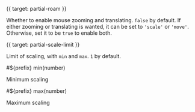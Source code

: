 
{{ target: partial-roam }}

Whether to enable mouse zooming and translating. `false` by default. If either zooming or translating is wanted, it can be set to `'scale'` or `'move'`. Otherwise, set it to be `true` to enable both.



{{ target: partial-scale-limit }}

Limit of scaling, with `min` and `max`. `1` by default.

#${prefix} min(number)

Minimum scaling

#${prefix} max(number)

Maximum scaling

